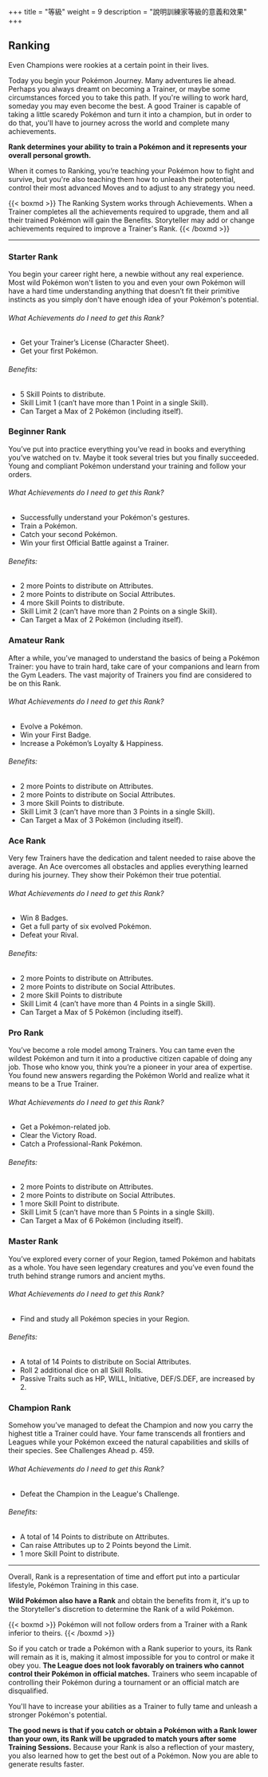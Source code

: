 +++
title = "等級"
weight = 9
description = "說明訓練家等級的意義和效果"
+++

## Ranking
Even Champions were rookies at a certain point in their lives.

Today you begin your Pokémon Journey. Many adventures lie ahead. Perhaps you always dreamt on becoming a Trainer, or maybe some circumstances forced you to take this path. If you're willing to work hard, someday you may even become the best.
A good Trainer is capable of taking a little scaredy Pokémon and turn it into a champion, but in order to do that, you'll have to journey across the world and complete many achievements.

**Rank determines your ability to train a Pokémon and it represents your overall personal growth.**

When it comes to Ranking, you’re teaching your Pokémon how to fight and survive, but you're also teaching them how to unleash their potential, control their most advanced Moves and to adjust to any strategy you need.

{{< boxmd >}}
The Ranking System works through Achievements.
When a Trainer completes all the achievements required to upgrade, them and all their trained Pokémon will gain the Benefits.
Storyteller may add or change achievements required to improve a Trainer's Rank.
{{< /boxmd >}}

---

### <div class='icon Starter'>Starter Rank</div>
You begin your career right here, a newbie without any real experience. Most wild Pokémon won't listen to you and even your own Pokémon will have a hard time understanding anything that doesn’t fit their primitive instincts as you simply don't have enough idea of your Pokémon's potential.

###### What Achievements do I need to get this Rank?
* Get your Trainer’s License (Character Sheet).
* Get your first Pokémon. 

###### Benefits:
* 5 Skill Points to distribute.
* Skill Limit 1 (can’t have more than 1 Point in a single Skill).
* Can Target a Max of 2 Pokémon (including itself).

<!---->

### <div class='icon Beginner'>Beginner Rank</div>
You’ve put into practice everything you’ve read in books and everything you’ve watched on tv. Maybe it took several tries but you finally succeeded. Young and compliant Pokémon understand your training and follow your orders.

###### What Achievements do I need to get this Rank?
* Successfully understand your Pokémon's gestures.
* Train a Pokémon.
* Catch your second Pokémon.
* Win your first Official Battle against a Trainer.

###### Benefits: 
* 2 more Points to distribute on Attributes.
* 2 more Points to distribute on Social Attributes.
* 4 more Skill Points to distribute.
* Skill Limit 2 (can’t have more than 2 Points on a single Skill).
* Can Target a Max of 2 Pokémon (including itself).

<!---->

### <div class='icon Amateur'>Amateur Rank</div>
After a while, you’ve managed to understand the basics of being a Pokémon Trainer: you have to train hard, take care of your companions and learn from the Gym Leaders. The vast majority of Trainers you find are considered to be on this Rank.

###### What Achievements do I need to get this Rank?
* Evolve a Pokémon.
* Win your First Badge.
* Increase a Pokémon’s Loyalty & Happiness.

###### Benefits: 
* 2 more Points to distribute on Attributes.
* 2 more Points to distribute on Social Attributes.
* 3 more Skill Points to distribute.
* Skill Limit 3 (can’t have more than 3 Points in a single Skill).
* Can Target a Max of 3 Pokémon (including itself).

<!---->

### <div class='icon Ace'>Ace Rank</div>
Very few Trainers have the dedication and talent needed to raise above the average. An Ace overcomes all obstacles and applies everything learned during his journey. They show their Pokémon their true potential.

###### What Achievements do I need to get this Rank?
* Win 8 Badges.
* Get a full party of six evolved Pokémon.
* Defeat your Rival.

###### Benefits: 
* 2 more Points to distribute on Attributes.
* 2 more Points to distribute on Social Attributes.
* 2 more Skill Points to distribute
* Skill Limit 4 (can’t have more than 4 Points in a single Skill).
* Can Target a Max of 5 Pokémon (including itself).

<!---->

### <div class='icon Pro'>Pro Rank</div>
You’ve become a role model among Trainers. You can tame even the wildest Pokémon and turn it into a productive citizen capable of doing any job. Those who know you, think you’re a pioneer in your area of expertise. You found new answers regarding the Pokémon World and realize what it means to be a True Trainer.

###### What Achievements do I need to get this Rank?
* Get a Pokémon-related job.
* Clear the Victory Road.
* Catch a Professional-Rank Pokémon.

###### Benefits: 
* 2 more Points to distribute on Attributes.
* 2 more Points to distribute on Social Attributes.
* 1 more Skill Point to distribute.
* Skill Limit 5 (can’t have more than 5 Points in a single Skill).
* Can Target a Max of 6 Pokémon (including itself).

<!---->

### <div class='icon Master'>Master Rank</div>
You’ve explored every corner of your Region, tamed Pokémon and habitats as a whole. You have seen legendary creatures and you’ve even found the truth behind strange rumors and ancient myths.

###### What Achievements do I need to get this Rank?
* Find and study all Pokémon species in your Region.

###### Benefits:
* A total of 14 Points to distribute on Social Attributes.
* Roll 2 additional dice on all Skill Rolls.
* Passive Traits such as HP, WILL, Initiative, DEF/S.DEF, are increased by 2.

<!---->

### <div class='icon Champion'>Champion Rank</div>
Somehow you’ve managed to defeat the Champion and now you carry the highest title a Trainer could have. Your fame transcends all frontiers and Leagues while your Pokémon exceed the natural capabilities and skills of their species. See Challenges Ahead p. 459.

###### What Achievements do I need to get this Rank?
* Defeat the Champion in the League's Challenge.

###### Benefits: 
* A total of 14 Points to distribute on Attributes.
* Can raise Attributes up to 2 Points beyond the Limit.
* 1 more Skill Point to distribute.

---

Overall, Rank is a representation of time and effort put into a particular lifestyle, Pokémon Training in this case.

**Wild Pokémon also have a Rank** and obtain the benefits from it, it's up to the Storyteller's discretion to determine the Rank of a wild Pokémon.

{{< boxmd >}}
Pokémon will not follow orders from a Trainer with a Rank inferior to theirs.
{{< /boxmd >}}

So if you catch or trade a Pokémon with a Rank superior to yours, its Rank will remain as it is, making it almost impossible for you to control or make it obey you.
**The League does not look favorably on trainers who cannot control their Pokémon in official matches.**
Trainers who seem incapable of controlling their Pokémon during a tournament or an official match are disqualified.

You'll have to increase your abilities as a Trainer to fully tame and unleash a stronger Pokémon's potential.

**The good news is that if you catch or obtain a Pokémon with a Rank lower than your own, its Rank will be upgraded to match yours after some Training Sessions.**
Because your Rank is also a reflection of your mastery, you also learned how to get the best out of a Pokémon. Now you are able to generate results faster.